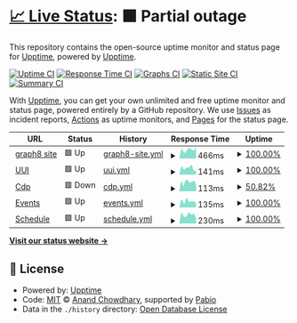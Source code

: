 # [📈 Live Status](https://status.graph8.com): <!--live status--> **🟧 Partial outage**

This repository contains the open-source uptime monitor and status page for [Upptime](https://upptime.js.org), powered by [Upptime](https://github.com/upptime/upptime).

[![Uptime CI](https://github.com/asmirGraph8/upptime-status/workflows/Uptime%20CI/badge.svg)](https://github.com/asmirGraph8/upptime-status/actions?query=workflow%3A%22Uptime+CI%22)
[![Response Time CI](https://github.com/asmirGraph8/upptime-status/workflows/Response%20Time%20CI/badge.svg)](https://github.com/asmirGraph8/upptime-status/actions?query=workflow%3A%22Response+Time+CI%22)
[![Graphs CI](https://github.com/asmirGraph8/upptime-status/workflows/Graphs%20CI/badge.svg)](https://github.com/asmirGraph8/upptime-status/actions?query=workflow%3A%22Graphs+CI%22)
[![Static Site CI](https://github.com/asmirGraph8/upptime-status/workflows/Static%20Site%20CI/badge.svg)](https://github.com/asmirGraph8/upptime-status/actions?query=workflow%3A%22Static+Site+CI%22)
[![Summary CI](https://github.com/asmirGraph8/upptime-status/workflows/Summary%20CI/badge.svg)](https://github.com/asmirGraph8/upptime-status/actions?query=workflow%3A%22Summary+CI%22)

With [Upptime](https://upptime.js.org), you can get your own unlimited and free uptime monitor and status page, powered entirely by a GitHub repository. We use [Issues](https://github.com/upptime/upptime/issues) as incident reports, [Actions](https://github.com/asmirGraph8/upptime-status/actions) as uptime monitors, and [Pages](https://status.graph8.com) for the status page.

<!--start: status pages-->
<!-- This summary is generated by Upptime (https://github.com/upptime/upptime) -->
<!-- Do not edit this manually, your changes will be overwritten -->
<!-- prettier-ignore -->
| URL | Status | History | Response Time | Uptime |
| --- | ------ | ------- | ------------- | ------ |
| <img alt="" src="https://icons.duckduckgo.com/ip3/graph8.com.ico" height="13"> [graph8 site](https://graph8.com) | 🟩 Up | [graph8-site.yml](https://github.com/graph8-com/upptime-status/commits/HEAD/history/graph8-site.yml) | <details><summary><img alt="Response time graph" src="./graphs/graph8-site/response-time-week.png" height="20"> 466ms</summary><br><a href="https://status.graph8.com/history/graph8-site"><img alt="Response time 580" src="https://img.shields.io/endpoint?url=https%3A%2F%2Fraw.githubusercontent.com%2Fgraph8-com%2Fupptime-status%2FHEAD%2Fapi%2Fgraph8-site%2Fresponse-time.json"></a><br><a href="https://status.graph8.com/history/graph8-site"><img alt="24-hour response time 580" src="https://img.shields.io/endpoint?url=https%3A%2F%2Fraw.githubusercontent.com%2Fgraph8-com%2Fupptime-status%2FHEAD%2Fapi%2Fgraph8-site%2Fresponse-time-day.json"></a><br><a href="https://status.graph8.com/history/graph8-site"><img alt="7-day response time 466" src="https://img.shields.io/endpoint?url=https%3A%2F%2Fraw.githubusercontent.com%2Fgraph8-com%2Fupptime-status%2FHEAD%2Fapi%2Fgraph8-site%2Fresponse-time-week.json"></a><br><a href="https://status.graph8.com/history/graph8-site"><img alt="30-day response time 590" src="https://img.shields.io/endpoint?url=https%3A%2F%2Fraw.githubusercontent.com%2Fgraph8-com%2Fupptime-status%2FHEAD%2Fapi%2Fgraph8-site%2Fresponse-time-month.json"></a><br><a href="https://status.graph8.com/history/graph8-site"><img alt="1-year response time 580" src="https://img.shields.io/endpoint?url=https%3A%2F%2Fraw.githubusercontent.com%2Fgraph8-com%2Fupptime-status%2FHEAD%2Fapi%2Fgraph8-site%2Fresponse-time-year.json"></a></details> | <details><summary><a href="https://status.graph8.com/history/graph8-site">100.00%</a></summary><a href="https://status.graph8.com/history/graph8-site"><img alt="All-time uptime 100.00%" src="https://img.shields.io/endpoint?url=https%3A%2F%2Fraw.githubusercontent.com%2Fgraph8-com%2Fupptime-status%2FHEAD%2Fapi%2Fgraph8-site%2Fuptime.json"></a><br><a href="https://status.graph8.com/history/graph8-site"><img alt="24-hour uptime 100.00%" src="https://img.shields.io/endpoint?url=https%3A%2F%2Fraw.githubusercontent.com%2Fgraph8-com%2Fupptime-status%2FHEAD%2Fapi%2Fgraph8-site%2Fuptime-day.json"></a><br><a href="https://status.graph8.com/history/graph8-site"><img alt="7-day uptime 100.00%" src="https://img.shields.io/endpoint?url=https%3A%2F%2Fraw.githubusercontent.com%2Fgraph8-com%2Fupptime-status%2FHEAD%2Fapi%2Fgraph8-site%2Fuptime-week.json"></a><br><a href="https://status.graph8.com/history/graph8-site"><img alt="30-day uptime 100.00%" src="https://img.shields.io/endpoint?url=https%3A%2F%2Fraw.githubusercontent.com%2Fgraph8-com%2Fupptime-status%2FHEAD%2Fapi%2Fgraph8-site%2Fuptime-month.json"></a><br><a href="https://status.graph8.com/history/graph8-site"><img alt="1-year uptime 100.00%" src="https://img.shields.io/endpoint?url=https%3A%2F%2Fraw.githubusercontent.com%2Fgraph8-com%2Fupptime-status%2FHEAD%2Fapi%2Fgraph8-site%2Fuptime-year.json"></a></details>
| <img alt="" src="https://graph8.com/content/images/size/w256h256/2024/06/favicon-g8.png" height="13"> [UUI](https://uui.graph8.com) | 🟩 Up | [uui.yml](https://github.com/graph8-com/upptime-status/commits/HEAD/history/uui.yml) | <details><summary><img alt="Response time graph" src="./graphs/uui/response-time-week.png" height="20"> 141ms</summary><br><a href="https://status.graph8.com/history/uui"><img alt="Response time 382" src="https://img.shields.io/endpoint?url=https%3A%2F%2Fraw.githubusercontent.com%2Fgraph8-com%2Fupptime-status%2FHEAD%2Fapi%2Fuui%2Fresponse-time.json"></a><br><a href="https://status.graph8.com/history/uui"><img alt="24-hour response time 82" src="https://img.shields.io/endpoint?url=https%3A%2F%2Fraw.githubusercontent.com%2Fgraph8-com%2Fupptime-status%2FHEAD%2Fapi%2Fuui%2Fresponse-time-day.json"></a><br><a href="https://status.graph8.com/history/uui"><img alt="7-day response time 141" src="https://img.shields.io/endpoint?url=https%3A%2F%2Fraw.githubusercontent.com%2Fgraph8-com%2Fupptime-status%2FHEAD%2Fapi%2Fuui%2Fresponse-time-week.json"></a><br><a href="https://status.graph8.com/history/uui"><img alt="30-day response time 539" src="https://img.shields.io/endpoint?url=https%3A%2F%2Fraw.githubusercontent.com%2Fgraph8-com%2Fupptime-status%2FHEAD%2Fapi%2Fuui%2Fresponse-time-month.json"></a><br><a href="https://status.graph8.com/history/uui"><img alt="1-year response time 382" src="https://img.shields.io/endpoint?url=https%3A%2F%2Fraw.githubusercontent.com%2Fgraph8-com%2Fupptime-status%2FHEAD%2Fapi%2Fuui%2Fresponse-time-year.json"></a></details> | <details><summary><a href="https://status.graph8.com/history/uui">100.00%</a></summary><a href="https://status.graph8.com/history/uui"><img alt="All-time uptime 100.00%" src="https://img.shields.io/endpoint?url=https%3A%2F%2Fraw.githubusercontent.com%2Fgraph8-com%2Fupptime-status%2FHEAD%2Fapi%2Fuui%2Fuptime.json"></a><br><a href="https://status.graph8.com/history/uui"><img alt="24-hour uptime 100.00%" src="https://img.shields.io/endpoint?url=https%3A%2F%2Fraw.githubusercontent.com%2Fgraph8-com%2Fupptime-status%2FHEAD%2Fapi%2Fuui%2Fuptime-day.json"></a><br><a href="https://status.graph8.com/history/uui"><img alt="7-day uptime 100.00%" src="https://img.shields.io/endpoint?url=https%3A%2F%2Fraw.githubusercontent.com%2Fgraph8-com%2Fupptime-status%2FHEAD%2Fapi%2Fuui%2Fuptime-week.json"></a><br><a href="https://status.graph8.com/history/uui"><img alt="30-day uptime 100.00%" src="https://img.shields.io/endpoint?url=https%3A%2F%2Fraw.githubusercontent.com%2Fgraph8-com%2Fupptime-status%2FHEAD%2Fapi%2Fuui%2Fuptime-month.json"></a><br><a href="https://status.graph8.com/history/uui"><img alt="1-year uptime 100.00%" src="https://img.shields.io/endpoint?url=https%3A%2F%2Fraw.githubusercontent.com%2Fgraph8-com%2Fupptime-status%2FHEAD%2Fapi%2Fuui%2Fuptime-year.json"></a></details>
| <img alt="" src="https://graph8.com/content/images/size/w256h256/2024/06/favicon-g8.png" height="13"> [Cdp](https://cdp.graph8.com) | 🟥 Down | [cdp.yml](https://github.com/graph8-com/upptime-status/commits/HEAD/history/cdp.yml) | <details><summary><img alt="Response time graph" src="./graphs/cdp/response-time-week.png" height="20"> 113ms</summary><br><a href="https://status.graph8.com/history/cdp"><img alt="Response time 183" src="https://img.shields.io/endpoint?url=https%3A%2F%2Fraw.githubusercontent.com%2Fgraph8-com%2Fupptime-status%2FHEAD%2Fapi%2Fcdp%2Fresponse-time.json"></a><br><a href="https://status.graph8.com/history/cdp"><img alt="24-hour response time 82" src="https://img.shields.io/endpoint?url=https%3A%2F%2Fraw.githubusercontent.com%2Fgraph8-com%2Fupptime-status%2FHEAD%2Fapi%2Fcdp%2Fresponse-time-day.json"></a><br><a href="https://status.graph8.com/history/cdp"><img alt="7-day response time 113" src="https://img.shields.io/endpoint?url=https%3A%2F%2Fraw.githubusercontent.com%2Fgraph8-com%2Fupptime-status%2FHEAD%2Fapi%2Fcdp%2Fresponse-time-week.json"></a><br><a href="https://status.graph8.com/history/cdp"><img alt="30-day response time 189" src="https://img.shields.io/endpoint?url=https%3A%2F%2Fraw.githubusercontent.com%2Fgraph8-com%2Fupptime-status%2FHEAD%2Fapi%2Fcdp%2Fresponse-time-month.json"></a><br><a href="https://status.graph8.com/history/cdp"><img alt="1-year response time 183" src="https://img.shields.io/endpoint?url=https%3A%2F%2Fraw.githubusercontent.com%2Fgraph8-com%2Fupptime-status%2FHEAD%2Fapi%2Fcdp%2Fresponse-time-year.json"></a></details> | <details><summary><a href="https://status.graph8.com/history/cdp">50.82%</a></summary><a href="https://status.graph8.com/history/cdp"><img alt="All-time uptime 93.97%" src="https://img.shields.io/endpoint?url=https%3A%2F%2Fraw.githubusercontent.com%2Fgraph8-com%2Fupptime-status%2FHEAD%2Fapi%2Fcdp%2Fuptime.json"></a><br><a href="https://status.graph8.com/history/cdp"><img alt="24-hour uptime 0.00%" src="https://img.shields.io/endpoint?url=https%3A%2F%2Fraw.githubusercontent.com%2Fgraph8-com%2Fupptime-status%2FHEAD%2Fapi%2Fcdp%2Fuptime-day.json"></a><br><a href="https://status.graph8.com/history/cdp"><img alt="7-day uptime 50.82%" src="https://img.shields.io/endpoint?url=https%3A%2F%2Fraw.githubusercontent.com%2Fgraph8-com%2Fupptime-status%2FHEAD%2Fapi%2Fcdp%2Fuptime-week.json"></a><br><a href="https://status.graph8.com/history/cdp"><img alt="30-day uptime 88.68%" src="https://img.shields.io/endpoint?url=https%3A%2F%2Fraw.githubusercontent.com%2Fgraph8-com%2Fupptime-status%2FHEAD%2Fapi%2Fcdp%2Fuptime-month.json"></a><br><a href="https://status.graph8.com/history/cdp"><img alt="1-year uptime 93.97%" src="https://img.shields.io/endpoint?url=https%3A%2F%2Fraw.githubusercontent.com%2Fgraph8-com%2Fupptime-status%2FHEAD%2Fapi%2Fcdp%2Fuptime-year.json"></a></details>
| <img alt="" src="https://graph8.com/content/images/size/w256h256/2024/06/favicon-g8.png" height="13"> [Events](https://events.flow.graph8.com/health) | 🟩 Up | [events.yml](https://github.com/graph8-com/upptime-status/commits/HEAD/history/events.yml) | <details><summary><img alt="Response time graph" src="./graphs/events/response-time-week.png" height="20"> 135ms</summary><br><a href="https://status.graph8.com/history/events"><img alt="Response time 194" src="https://img.shields.io/endpoint?url=https%3A%2F%2Fraw.githubusercontent.com%2Fgraph8-com%2Fupptime-status%2FHEAD%2Fapi%2Fevents%2Fresponse-time.json"></a><br><a href="https://status.graph8.com/history/events"><img alt="24-hour response time 93" src="https://img.shields.io/endpoint?url=https%3A%2F%2Fraw.githubusercontent.com%2Fgraph8-com%2Fupptime-status%2FHEAD%2Fapi%2Fevents%2Fresponse-time-day.json"></a><br><a href="https://status.graph8.com/history/events"><img alt="7-day response time 135" src="https://img.shields.io/endpoint?url=https%3A%2F%2Fraw.githubusercontent.com%2Fgraph8-com%2Fupptime-status%2FHEAD%2Fapi%2Fevents%2Fresponse-time-week.json"></a><br><a href="https://status.graph8.com/history/events"><img alt="30-day response time 197" src="https://img.shields.io/endpoint?url=https%3A%2F%2Fraw.githubusercontent.com%2Fgraph8-com%2Fupptime-status%2FHEAD%2Fapi%2Fevents%2Fresponse-time-month.json"></a><br><a href="https://status.graph8.com/history/events"><img alt="1-year response time 194" src="https://img.shields.io/endpoint?url=https%3A%2F%2Fraw.githubusercontent.com%2Fgraph8-com%2Fupptime-status%2FHEAD%2Fapi%2Fevents%2Fresponse-time-year.json"></a></details> | <details><summary><a href="https://status.graph8.com/history/events">100.00%</a></summary><a href="https://status.graph8.com/history/events"><img alt="All-time uptime 99.98%" src="https://img.shields.io/endpoint?url=https%3A%2F%2Fraw.githubusercontent.com%2Fgraph8-com%2Fupptime-status%2FHEAD%2Fapi%2Fevents%2Fuptime.json"></a><br><a href="https://status.graph8.com/history/events"><img alt="24-hour uptime 100.00%" src="https://img.shields.io/endpoint?url=https%3A%2F%2Fraw.githubusercontent.com%2Fgraph8-com%2Fupptime-status%2FHEAD%2Fapi%2Fevents%2Fuptime-day.json"></a><br><a href="https://status.graph8.com/history/events"><img alt="7-day uptime 100.00%" src="https://img.shields.io/endpoint?url=https%3A%2F%2Fraw.githubusercontent.com%2Fgraph8-com%2Fupptime-status%2FHEAD%2Fapi%2Fevents%2Fuptime-week.json"></a><br><a href="https://status.graph8.com/history/events"><img alt="30-day uptime 100.00%" src="https://img.shields.io/endpoint?url=https%3A%2F%2Fraw.githubusercontent.com%2Fgraph8-com%2Fupptime-status%2FHEAD%2Fapi%2Fevents%2Fuptime-month.json"></a><br><a href="https://status.graph8.com/history/events"><img alt="1-year uptime 99.98%" src="https://img.shields.io/endpoint?url=https%3A%2F%2Fraw.githubusercontent.com%2Fgraph8-com%2Fupptime-status%2FHEAD%2Fapi%2Fevents%2Fuptime-year.json"></a></details>
| <img alt="" src="https://icons.duckduckgo.com/ip3/schedule.graph8.com.ico" height="13"> [Schedule](https://schedule.graph8.com/auth/login) | 🟩 Up | [schedule.yml](https://github.com/graph8-com/upptime-status/commits/HEAD/history/schedule.yml) | <details><summary><img alt="Response time graph" src="./graphs/schedule/response-time-week.png" height="20"> 230ms</summary><br><a href="https://status.graph8.com/history/schedule"><img alt="Response time 333" src="https://img.shields.io/endpoint?url=https%3A%2F%2Fraw.githubusercontent.com%2Fgraph8-com%2Fupptime-status%2FHEAD%2Fapi%2Fschedule%2Fresponse-time.json"></a><br><a href="https://status.graph8.com/history/schedule"><img alt="24-hour response time 147" src="https://img.shields.io/endpoint?url=https%3A%2F%2Fraw.githubusercontent.com%2Fgraph8-com%2Fupptime-status%2FHEAD%2Fapi%2Fschedule%2Fresponse-time-day.json"></a><br><a href="https://status.graph8.com/history/schedule"><img alt="7-day response time 230" src="https://img.shields.io/endpoint?url=https%3A%2F%2Fraw.githubusercontent.com%2Fgraph8-com%2Fupptime-status%2FHEAD%2Fapi%2Fschedule%2Fresponse-time-week.json"></a><br><a href="https://status.graph8.com/history/schedule"><img alt="30-day response time 371" src="https://img.shields.io/endpoint?url=https%3A%2F%2Fraw.githubusercontent.com%2Fgraph8-com%2Fupptime-status%2FHEAD%2Fapi%2Fschedule%2Fresponse-time-month.json"></a><br><a href="https://status.graph8.com/history/schedule"><img alt="1-year response time 333" src="https://img.shields.io/endpoint?url=https%3A%2F%2Fraw.githubusercontent.com%2Fgraph8-com%2Fupptime-status%2FHEAD%2Fapi%2Fschedule%2Fresponse-time-year.json"></a></details> | <details><summary><a href="https://status.graph8.com/history/schedule">100.00%</a></summary><a href="https://status.graph8.com/history/schedule"><img alt="All-time uptime 100.00%" src="https://img.shields.io/endpoint?url=https%3A%2F%2Fraw.githubusercontent.com%2Fgraph8-com%2Fupptime-status%2FHEAD%2Fapi%2Fschedule%2Fuptime.json"></a><br><a href="https://status.graph8.com/history/schedule"><img alt="24-hour uptime 100.00%" src="https://img.shields.io/endpoint?url=https%3A%2F%2Fraw.githubusercontent.com%2Fgraph8-com%2Fupptime-status%2FHEAD%2Fapi%2Fschedule%2Fuptime-day.json"></a><br><a href="https://status.graph8.com/history/schedule"><img alt="7-day uptime 100.00%" src="https://img.shields.io/endpoint?url=https%3A%2F%2Fraw.githubusercontent.com%2Fgraph8-com%2Fupptime-status%2FHEAD%2Fapi%2Fschedule%2Fuptime-week.json"></a><br><a href="https://status.graph8.com/history/schedule"><img alt="30-day uptime 100.00%" src="https://img.shields.io/endpoint?url=https%3A%2F%2Fraw.githubusercontent.com%2Fgraph8-com%2Fupptime-status%2FHEAD%2Fapi%2Fschedule%2Fuptime-month.json"></a><br><a href="https://status.graph8.com/history/schedule"><img alt="1-year uptime 100.00%" src="https://img.shields.io/endpoint?url=https%3A%2F%2Fraw.githubusercontent.com%2Fgraph8-com%2Fupptime-status%2FHEAD%2Fapi%2Fschedule%2Fuptime-year.json"></a></details>

<!--end: status pages-->

[**Visit our status website →**](https://status.graph8.com)

## 📄 License

- Powered by: [Upptime](https://github.com/upptime/upptime)
- Code: [MIT](./LICENSE) © [Anand Chowdhary](https://anandchowdhary.com), supported by [Pabio](https://pabio.com)
- Data in the `./history` directory: [Open Database License](https://opendatacommons.org/licenses/odbl/1-0/)
